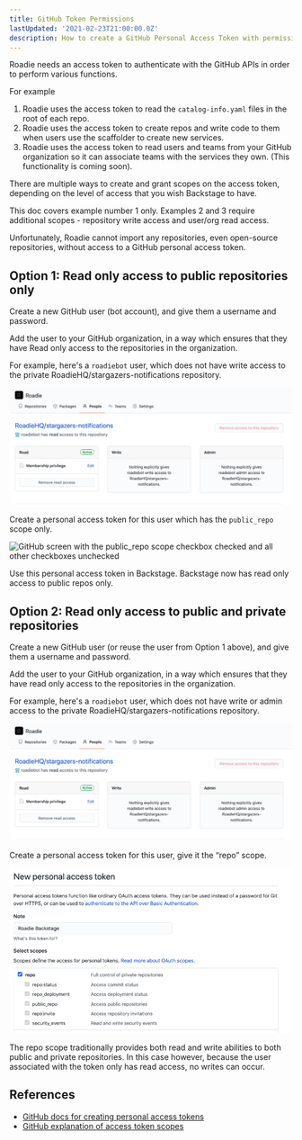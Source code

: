 ```yaml
---
title: GitHub Token Permissions
lastUpdated: '2021-02-23T21:00:00.0Z'
description: How to create a GitHub Personal Access Token with permissions for use in Backstage.
---
```


Roadie needs an access token to authenticate with the GitHub APIs in order to perform various functions.

For example

1. Roadie uses the access token to read the `catalog-info.yaml` files in the root of each repo.
1. Roadie uses the access token to create repos and write code to them when users use the scaffolder to create new services.
1. Roadie uses the access token to read users and teams from your GitHub organization so it can associate teams with the services they own. (This functionality is coming soon).

There are multiple ways to create and grant scopes on the access token, depending on the level of access that you wish Backstage to have.

This doc covers example number 1 only. Examples 2 and 3 require additional scopes - repository write access and user/org read access.

Unfortunately, Roadie cannot import any repositories, even open-source repositories, without access to a GitHub personal access token.

## Option 1: Read only access to public repositories only

Create a new GitHub user (bot account), and give them a username and password.

Add the user to your GitHub organization, in a way which ensures that they have Read only access to the repositories in the organization.

For example, here's a `roadiebot` user, which does not have write access to the private RoadieHQ/stargazers-notifications repository.

![GitHub screen showing that the roadiebot user has read access to only one repo](./roadiebot-no-write-access.png)

Create a personal access token for this user which has the `public_repo` scope only.

![GitHub screen with the public_repo scope checkbox checked and all other checkboxes unchecked](./public-repos-only.png)

Use this personal access token in Backstage. Backstage now has read only access to public repos only.

## Option 2: Read only access to public and private repositories

Create a new GitHub user (or reuse the user from Option 1 above), and give them a username and password.

Add the user to your GitHub organization, in a way which ensures that they have read only access to the repositories in the organization.

For example, here's a `roadiebot` user, which does not have write or admin access to the private RoadieHQ/stargazers-notifications repository.

![GitHub screen showing that the roadiebot user has read access to only one repo](./roadiebot-no-write-access.png)

Create a personal access token for this user, give it the “repo” scope.

![GitHub screen with the repo scope checkbox checked and all other checkboxes unchecked](./repo-scope.png)

The repo scope traditionally provides both read and write abilities to both public and private repositories. In this case however, because the user associated with the token only has read access, no writes can occur.

## References

- [GitHub docs for creating personal access tokens](https://docs.github.com/en/github/authenticating-to-github/creating-a-personal-access-token)
- [GitHub explanation of access token scopes](https://docs.github.com/en/developers/apps/scopes-for-oauth-apps)

